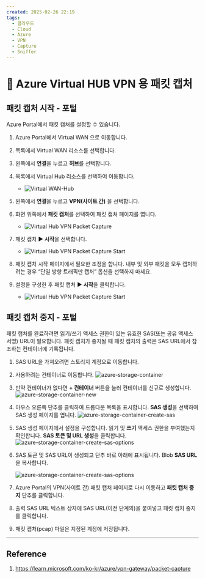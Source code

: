 ```yaml
---
created: 2025-02-26 22:19
tags:
  - 클라우드
  - Cloud
  - Azure
  - VPN
  - Capture
  - Sniffer
---
```

# 🌱 Azure Virtual HUB VPN 용 패킷 캡처

## 패킷 캡처 시작 - 포털

Azure Portal에서 패킷 캡처를 설정할 수 있습니다.

1. Azure Portal에서 Virtual WAN 으로 이동합니다.

2. 목록에서 Virtual WAN 리소스를 선택합니다.

3. 왼쪽에서 **연결**을 누르고 **허브**를 선택합니다.

4. 목록에서 Virtual Hub 리소스를 선택하여 이동합니다.
	- ![Virtual WAN-Hub](/Files/azure-vwan-hub.jpg)

5. 왼쪽에서 **연결**을 누르고 **VPN(사이트 간)** 을 선택합니다.

6. 화면 위쪽에서 **패킷 캡처**를 선택하여 패킷 캡처 페이지를 엽니다.
	- ![Virtual Hub VPN Packet Capture](/Files/azure-vwan-hub-vpn-capture-1.jpg)

7. 패킷 캡처 **▶️ 시작**을 선택합니다.
	- ![Virtual Hub VPN Packet Capture Start](/Files/azure-vwan-hub-vpn-capture-2.jpg)

8. 패킷 캡처 시작 페이지에서 필요한 조정을 합니다. 내부 및 외부 패킷을 모두 캡처하려는 경우 “단일 방향 트래픽만 캡처” 옵션을 선택하지 마세요.

9. 설정을 구성한 후 패킷 캡처 **▶️ 시작**을 클릭합니다.
	- ![Virtual Hub VPN Packet Capture Start](/Files/azure-vwan-hub-vpn-capture-3.jpg)


## 패킷 캡처 중지 - 포털

패킷 캡처를 완료하려면 읽기/쓰기 액세스 권한이 있는 유효한 SAS(또는 공유 액세스 서명) URL이 필요합니다. 패킷 캡처가 중지될 때 패킷 캡처의 출력은 SAS URL에서 참조하는 컨테이너에 기록됩니다.

1. SAS URL을 가져오려면 스토리지 계정으로 이동합니다.

2. 사용하려는 컨테이너로 이동합니다.
	![azure-storage-container](/Files/azure-storage-container.jpg)

3. 만약 컨테이너가 없다면 **+ 컨테이너** 버튼을 눌러 컨테이너를 신규로 생성합니다.
	![azure-storage-container-new](/Files/azure-storage-container-new.jpg)

4. 마우스 오른쪽 단추를 클릭하여 드롭다운 목록을 표시합니다. **SAS 생성**을 선택하여 SAS 생성 페이지를 엽니다.
	![azure-storage-container-create-sas](/Files/azure-storage-container-create-sas.jpg)

5. SAS 생성 페이지에서 설정을 구성합니다. 읽기 및 **쓰기** 액세스 권한을 부여했는지 확인합니다. **SAS 토큰 및 URL 생성**을 클릭합니다.
	![azure-storage-container-create-sas-options](/Files/azure-storage-container-create-sas-options.jpg)
	
6. SAS 토큰 및 SAS URL이 생성되고 단추 바로 아래에 표시됩니다. Blob **SAS URL**을 복사합니다.

	![azure-storage-container-create-sas-options](/Files/azure-storage-container-create-sas-url.jpg)

1. Azure Portal의 VPN(사이트 간) 패킷 캡처 페이지로 다시 이동하고 **패킷 캡처 중지** 단추를 클릭합니다.

2. 출력 SAS URL 텍스트 상자에 SAS URL(이전 단계의)을 붙여넣고 패킷 캡처 중지를 클릭합니다.

3. 패킷 캡처(pcap) 파일은 지정된 계정에 저장됩니다.

---
## Reference
1. https://learn.microsoft.com/ko-kr/azure/vpn-gateway/packet-capture
